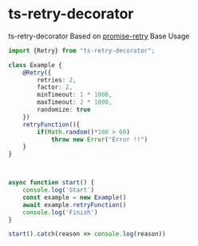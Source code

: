 # ts-retry-decorator
ts-retry-decorator
Based on [promise-retry](https://github.com/IndigoUnited/node-promise-retry)
Base Usage

```typescript
import {Retry} from "ts-retry-decorator";

class Example {
    @Retry({
        retries: 2,
        factor: 2,
        minTimeout: 1 * 1000,
        maxTimeout: 2 * 1000,
        randomize: true
    })
    retryFunction(){
        if(Math.random()*100 > 60)
            throw new Error("Error !!")
    }
}



async function start() {
    console.log('Start')
    const example = new Example()
    await example.retryFunction()
    console.log('Finish')
}

start().catch(reason => console.log(reason))
```
